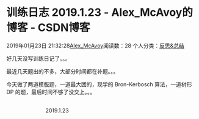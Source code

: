 # 训练日志 2019.1.23 - Alex_McAvoy的博客 - CSDN博客





2019年01月23日 21:32:28[Alex_McAvoy](https://me.csdn.net/u011815404)阅读数：28
个人分类：[反思&总结](https://blog.csdn.net/u011815404/article/category/7890816)









好几天没写训练日记了。。。

最近几天题出的不多，大部分时间都在补题。。。

今天做了两道模版题，一道最大团的，现学的 Bron-Kerbosch 算法，一道树形 DP 的题，最后时间不够了没交上。。。

                                                                                                                                                          2019.1.23



